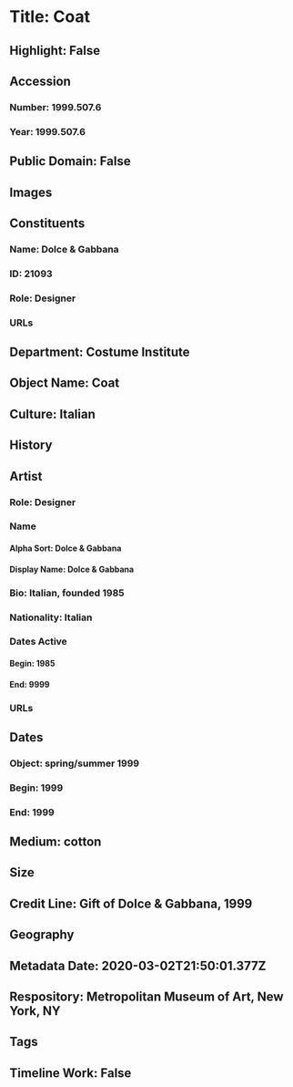 # Title: Coat
## Highlight: False
## Accession
### Number: 1999.507.6
### Year: 1999.507.6
## Public Domain: False
## Images
## Constituents
### Name: Dolce &amp; Gabbana
### ID: 21093
### Role: Designer
### URLs
## Department: Costume Institute
## Object Name: Coat
## Culture: Italian
## History
## Artist
### Role: Designer
### Name
#### Alpha Sort: Dolce & Gabbana
#### Display Name: Dolce & Gabbana
### Bio: Italian, founded 1985
### Nationality: Italian
### Dates Active
#### Begin: 1985
#### End: 9999
### URLs
## Dates
### Object: spring/summer 1999
### Begin: 1999
### End: 1999
## Medium: cotton
## Size
## Credit Line: Gift of Dolce & Gabbana, 1999
## Geography
## Metadata Date: 2020-03-02T21:50:01.377Z
## Respository: Metropolitan Museum of Art, New York, NY
## Tags
## Timeline Work: False